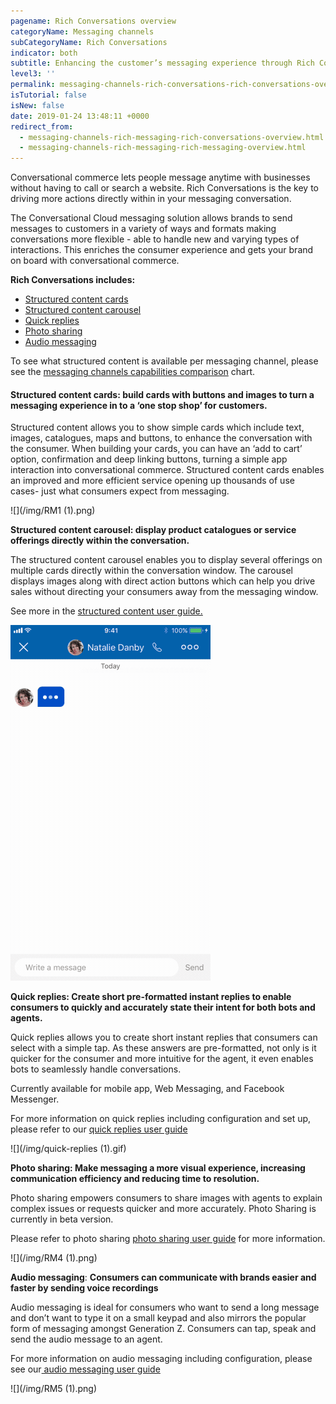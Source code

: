 ```yaml
---
pagename: Rich Conversations overview
categoryName: Messaging channels
subCategoryName: Rich Conversations
indicator: both
subtitle: Enhancing the customer’s messaging experience through Rich Conversations
level3: ''
permalink: messaging-channels-rich-conversations-rich-conversations-overview.html
isTutorial: false
isNew: false
date: 2019-01-24 13:48:11 +0000
redirect_from:
  - messaging-channels-rich-messaging-rich-conversations-overview.html
  - messaging-channels-rich-messaging-rich-messaging-overview.html
---
```

Conversational commerce lets people message anytime with businesses without having to call or search a website. Rich Conversations is the key to driving more actions directly within in your messaging conversation.

The Conversational Cloud messaging solution allows brands to send messages to customers in a variety of ways and formats making conversations more flexible - able to handle new and varying types of interactions. This enriches the consumer experience and gets your brand on board with conversational commerce.

**Rich Conversations includes:**

* [Structured content cards](messaging-channels-rich-messaging-structured-content-for-chat-user-guide.html#why-use-structured-content)
* [Structured content carousel](messaging-channels-rich-messaging-structured-content-for-messaging-user-guide.html#carousel)
* [Quick replies](messaging-channels-rich-messaging-quick-replies-user-guide.html)
* [Photo sharing](messaging-channels-rich-messaging-photo-sharing-user-guide.html)
* [Audio messaging](messaging-channels-rich-messaging-audio-messaging-user-guide.html)

To see what structured content is available per messaging channel, please see the [messaging channels capabilities comparison](messaging-channels-messaging-channels-capabilities-comparison.html) chart.

#### Structured content cards: build cards with buttons and images to turn a messaging experience in to a ‘one stop shop’ for customers.

Structured content allows you to show simple cards which include text, images, catalogues, maps and buttons, to enhance the conversation with the consumer. When building your cards, you can have an ‘add to cart’ option, confirmation and deep linking buttons, turning a simple app interaction into conversational commerce. Structured content cards enables an improved and more efficient service opening up thousands of use cases- just what consumers expect from messaging.

![](/img/RM1 (1).png)

**Structured content carousel: display product catalogues or service offerings directly within the conversation.**

The structured content carousel enables you to display several offerings on multiple cards directly within the conversation window. The carousel displays images along with direct action buttons which can help you drive sales without directing your consumers away from the messaging window.

See more in the [structured content user guide.](messaging-channels-rich-messaging-structured-content-for-messaging-user-guide.html)

![](/img/Carousel.gif)

**Quick replies: Create short pre-formatted instant replies to enable consumers to quickly and accurately state their intent for both bots and agents.**

Quick replies allows you to create short instant replies that consumers can select with a simple tap. As these answers are pre-formatted, not only is it quicker for the consumer and more intuitive for the agent, it even enables bots to seamlessly handle conversations.

Currently available for mobile app, Web Messaging, and Facebook Messenger.

For more information on quick replies including configuration and set up, please refer to our [quick replies user guide](messaging-channels-rich-messaging-quick-replies-user-guide.html)

![](/img/quick-replies (1).gif)

**Photo sharing: Make messaging a more visual experience, increasing communication efficiency and reducing time to resolution.**

Photo sharing empowers consumers to share images with agents to explain complex issues or requests quicker and more accurately. Photo Sharing is currently in beta version.

Please refer to photo sharing [photo sharing user guide](messaging-channels-rich-messaging-photo-sharing-user-guide.html) for more information.

![](/img/RM4 (1).png)

**Audio messaging**: **Consumers can communicate with brands easier and faster by sending voice recordings**

Audio messaging is ideal for consumers who want to send a long message and don’t want to type it on a small keypad and also mirrors the popular form of messaging amongst Generation Z. Consumers can tap, speak and send the audio message to an agent.

For more information on audio messaging including configuration, please see our[ audio messaging user guide](messaging-channels-rich-messaging-audio-messaging-user-guide.html)

![](/img/RM5 (1).png)
